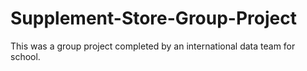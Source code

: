 # Supplement-Store-Group-Project

This was a group project completed by an international data team for school.
